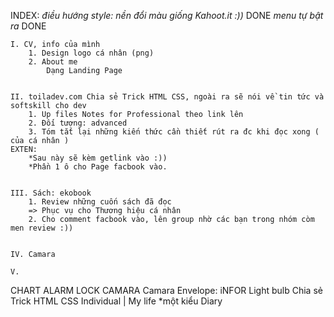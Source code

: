INDEX:
        *điều hướng*
        *style: nền đổi màu giống Kahoot.it :))* DONE
                *menu tự bật ra* DONE



    I. CV, info của mình
        1. Design logo cá nhân (png)
        2. About me
            Dạng Landing Page


    II. toiladev.com Chia sẻ Trick HTML CSS, ngoài ra sẽ nói về tin tức và softskill cho dev
        1. Up files Notes for Professional theo link lên
        2. Đối tượng: advanced
        3. Tóm tắt lại những kiến thức cần thiết rút ra đc khi đọc xong ( của cá nhân )
    EXTEN:
        *Sau này sẽ kèm getlink vào :))
        *Phần 1 ô cho Page facbook vào.


    III. Sách: ekobook
        1. Review những cuốn sách đã đọc
        => Phục vụ cho Thương hiệu cá nhân
        2. Cho comment facbook vào, lên group nhờ các bạn trong nhóm còm men review :))


    IV. Camara

    V.

CHART
ALARM LOCK
CAMARA Camara
Envelope: iNFOR
Light bulb  Chia sẻ Trick HTML CSS
Individual | My life
        *một kiểu Diary
